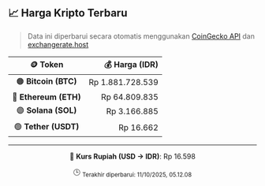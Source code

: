 

<!-- HARGA_KRIPTO -->
## 📈 Harga Kripto Terbaru

> Data ini diperbarui secara otomatis menggunakan [CoinGecko API](https://www.coingecko.com/) dan [exchangerate.host](https://exchangerate.host/)

<div align="center">

| 🪙 Token | 💰 Harga (IDR) |
|:------:|---------------:|
| 🟠 **Bitcoin (BTC)**   | Rp 1.881.728.539 |
| 🔵 **Ethereum (ETH)**  | Rp 64.809.835 |
| 🟣 **Solana (SOL)**    | Rp 3.166.885 |
| 🟢 **Tether (USDT)**   | Rp 16.662 |

---

💱 **Kurs Rupiah (USD → IDR)**: Rp 16.598

🕒 <sub>Terakhir diperbarui: 11/10/2025, 05.12.08</sub>

</div>
<!-- /HARGA_KRIPTO -->